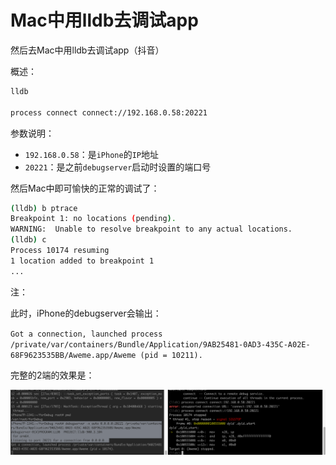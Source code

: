 # Mac中用lldb去调试app

然后去Mac中用lldb去调试app（抖音）

概述：

```bash
lldb

process connect connect://192.168.0.58:20221
```

参数说明：

* `192.168.0.58`：是`iPhone`的`IP`地址
* `20221`：是之前`debugserver`启动时设置的端口号

然后Mac中即可愉快的正常的调试了：

```bash
(lldb) b ptrace
Breakpoint 1: no locations (pending).
WARNING:  Unable to resolve breakpoint to any actual locations.
(lldb) c
Process 10174 resuming
1 location added to breakpoint 1
...
```

注：

此时，iPhone的debugserver会输出：

`Got a connection, launched process /private/var/containers/Bundle/Application/9AB25481-0AD3-435C-A02E-68F9623535BB/Aweme.app/Aweme (pid = 10211).`

完整的2端的效果是：

![debugserver_lldb_running_effect](../assets/img/debugserver_lldb_running_effect.png)
